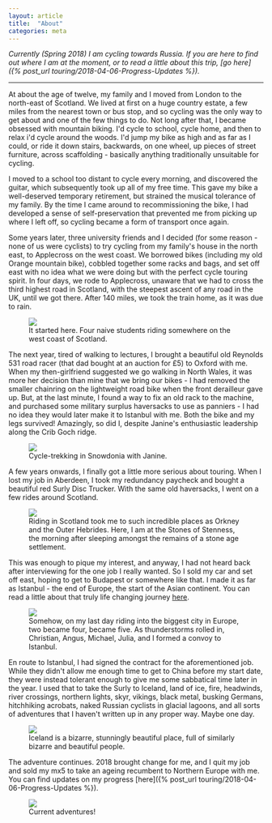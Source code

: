 ```yaml
---
layout: article
title:  "About"
categories: meta
---
```


*Currently (Spring 2018) I am cycling towards Russia. If you are here to find out where I am at the moment, or to read a little about this trip, [go here]({% post_url touring/2018-04-06-Progress-Updates %}).*

------------------------

At about the age of twelve, my family and I moved from London to the north-east of Scotland. We lived at first on a huge country estate, a few miles from the nearest town or bus stop, and so cycling was the only way to get about and one of the few things to do. Not long after that, I became obsessed with mountain biking. I'd cycle to school, cycle home, and then to relax i'd cycle around the woods. I'd jump my bike as high and as far as I could, or ride it down stairs, backwards, on one wheel, up pieces of street furniture, across scaffolding - basically anything traditionally unsuitable for cycling.

I moved to a school too distant to cycle every morning, and discovered the guitar, which subsequently took up all of my free time. This gave my bike a well-deserved temporary retirement, but strained the musical tolerance of my family. By the time I came around to recommissioning the bike, I had developed a sense of self-preservation that prevented me from picking up where I left off, so cycling became a form of transport once again.

Some years later, three university friends and I decided (for some reason - none of us were cyclists) to try cycling from my family's house in the north east, to Applecross on the west coast. We borrowed bikes (including my old Orange mountain bike), cobbled together some racks and bags, and set off east with no idea what we were doing but with the perfect cycle touring spirit. In four days, we rode to Applecross, unaware that we had to cross the third highest road in Scotland, with the steepest ascent of any road in the UK, until we got there. After 140 miles, we took the train home, as it was due to rain.

<figure>
  <img src="{{site.url}}/images/539104_10151026953073062_1827171210_n.jpg"/>
  <figcaption>It started here. Four naive students riding somewhere on the west coast of Scotland.</figcaption>
</figure>

The next year, tired of walking to lectures, I brought a beautiful old Reynolds 531 road racer (that dad bought at an auction for £5) to Oxford with me. When my then-girlfriend suggested we go walking in North Wales, it was more her decision than mine that we bring our bikes - I had removed the smaller chainring on the lightweight road bike when the front derailleur gave up. But, at the last minute, I found a way to fix an old rack to the machine, and purchased some military surplus haversacks to use as panniers - I had no idea they would later make it to Istanbul with me. Both the bike and my legs survived! Amazingly, so did I, despite Janine's enthusiastic leadership along the Crib Goch ridge.

<figure>
  <img src="{{site.url}}/images/IMG_0916.JPG"/>
  <figcaption>Cycle-trekking in Snowdonia with Janine.</figcaption>
</figure>

A few years onwards, I finally got a little more serious about touring. When I lost my job in Aberdeen, I took my redundancy paycheck and bought a beautiful red Surly Disc Trucker. With the same old haversacks, I went on a few rides around Scotland.

<figure>
  <img src="{{site.url}}/images/IMG_6117.JPG"/>
  <figcaption>Riding in Scotland took me to such incredible places as Orkney and the Outer Hebrides. Here, I am at the Stones of Stenness, the morning after sleeping amongst the remains of a stone age settlement.</figcaption>
</figure>

This was enough to pique my interest, and anyway, I had not heard back after interviewing for the one job I really wanted. So I sold my car and set off east, hoping to get to Budapest or somewhere like that. I made it as far as Istanbul - the end of Europe, the start of the Asian continent. You can read a little about that truly life changing journey [here](../touring-2016-archive/).

<figure>
  <img src="{{site.url}}/images/IMG_1825.JPG"/>
  <figcaption>Somehow, on my last day riding into the biggest city in Europe, two became four, became five. As thunderstorms rolled in, Christian, Angus, Michael, Julia, and I formed a convoy to Istanbul. </figcaption>
</figure>

En route to Istanbul, I had signed the contract for the aforementioned job. While they didn't allow me enough time to get to China before my start date, they were instead tolerant enough to give me some sabbatical time later in the year. I used that to take the Surly to Iceland, land of ice, fire, headwinds, river crossings, northern lights, skyr, vikings, black metal, busking Germans, hitchhiking acrobats, naked Russian cyclists in glacial lagoons, and all sorts of adventures that I haven't written up in any proper way. Maybe one day.

<figure>
  <img src="{{site.url}}/images/IMG_a4876.JPG"/>
  <figcaption>Iceland is a bizarre, stunningly beautiful place, full of similarly bizarre and beautiful people. </figcaption>
</figure>

The adventure continues. 2018 brought change for me, and I quit my job and sold my mx5 to take an ageing recumbent to Northern Europe with me. You can find updates on my progress [here]({% post_url touring/2018-04-06-Progress-Updates %}).

<figure>
  <img src="{{site.url}}/images/IMG_2416.JPG"/>
  <figcaption>Current adventures! </figcaption>
</figure>
